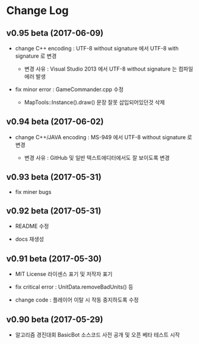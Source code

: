 # Change Log

## v0.95 beta (2017-06-09)

* change C++ encoding : UTF-8 without signature 에서 UTF-8 with signature 로 변경

  * 변경 사유 : Visual Studio 2013 에서 UTF-8 without signature 는 컴파일 에러 발생

* fix minor error : GameCommander.cpp 수정

  * MapTools::Instance().draw() 문장 잘못 삽입되어있던것 삭제

## v0.94 beta (2017-06-02)

* change C++/JAVA encoding : MS-949 에서 UTF-8 without signature 로 변경

  * 변경 사유 : GitHub 및 일반 텍스트에디터에서도 잘 보이도록 변경

## v0.93 beta (2017-05-31)

* fix miner bugs

## v0.92 beta (2017-05-31)

* README 수정

* docs 재생성

## v0.91 beta (2017-05-30)

* MIT License 라이센스 표기 및 저작자 표기

* fix critical error : UnitData.removeBadUnits() 등

* change code : 플레이어 이탈 시 작동 중지하도록 수정

## v0.90 beta (2017-05-29)

* 알고리즘 경진대회 BasicBot 소스코드 사전 공개 및 오픈 베타 테스트 시작
